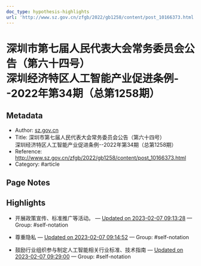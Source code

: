 ```yaml
---
doc_type: hypothesis-highlights
url: 'http://www.sz.gov.cn/zfgb/2022/gb1258/content/post_10166373.html'
---
```


# 深圳市第七届人民代表大会常务委员会公告（第六十四号）<br/>深圳经济特区人工智能产业促进条例--2022年第34期（总第1258期）

## Metadata
- Author: [sz.gov.cn]()
- Title: 深圳市第七届人民代表大会常务委员会公告（第六十四号）<br/>深圳经济特区人工智能产业促进条例--2022年第34期（总第1258期）
- Reference: http://www.sz.gov.cn/zfgb/2022/gb1258/content/post_10166373.html
- Category: #article

## Page Notes
## Highlights
- 开展政策宣传、标准推广等活动。 — [Updated on 2023-02-07 09:13:28](https://hyp.is/oRi3xKaEEe2zDLeOCOwR3Q/www.sz.gov.cn/zfgb/2022/gb1258/content/post_10166373.html) — Group: #self-notation


- 尊重隐私 — [Updated on 2023-02-07 09:14:52](https://hyp.is/0t0b9qaEEe2hbV9L1kK-rA/www.sz.gov.cn/zfgb/2022/gb1258/content/post_10166373.html) — Group: #self-notation


- 鼓励行业组织参与制定人工智能相关行业标准、技术指南 — [Updated on 2023-02-07 09:29:00](https://hyp.is/zKM1cKaGEe2PhscTyzk-Kg/www.sz.gov.cn/zfgb/2022/gb1258/content/post_10166373.html) — Group: #self-notation




